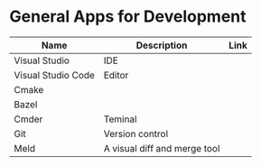 # General Apps for Development

|Name|Description|Link|
|---|----|---|
|Visual Studio|IDE||
|Visual Studio Code|Editor||
|Cmake|||
|Bazel|||
|Cmder|Teminal||
|Git|Version control||
|Meld|A visual diff and merge tool||
